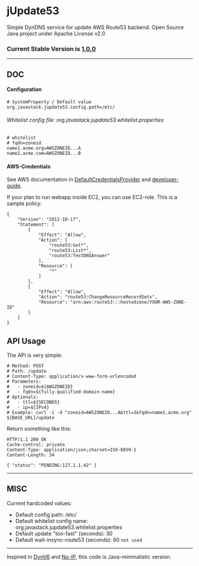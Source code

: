 # jUpdate53

Simple DynDNS service for update AWS Route53 backend. Open Source Java project under Apache License v2.0

### Current Stable Version is [1.0.0](https://github.com/ggrandes/jupdate53/releases)

---

## DOC

#### Configuration

    # SystemProperty / Default value
    org.javastack.jupdate53.config.path=/etc/

###### Whitelist config file: org.javastack.jupdate53.whitelist.properties

    # whitelist
    # fqdn=zoneid
    name1.acme.org=AWSZONEID...A
    name2.acme.com=AWSZONEID...B

#### AWS-Credentials

See AWS documentation in [DefaultCredentialsProvider](https://sdk.amazonaws.com/java/api/latest/software/amazon/awssdk/auth/credentials/DefaultCredentialsProvider.html) and [developer-guide](https://docs.aws.amazon.com/sdk-for-java/latest/developer-guide/setup-additional.html).

If your plan to run webapp inside EC2, you can use EC2-role. This is a sample policy:

	{
	    "Version": "2012-10-17",
	    "Statement": [
	        {
	            "Effect": "Allow",
	            "Action": [
	                "route53:Get*",
	                "route53:List*",
	                "route53:TestDNSAnswer"
	            ],
	            "Resource": [
	                "*"
	            ]
	        },   
	        {
	            "Effect": "Allow",
	            "Action": "route53:ChangeResourceRecordSets",
	            "Resource": "arn:aws:route53:::hostedzone/YOUR-AWS-ZONE-ID"
	        }
	    ]
	}

## API Usage

The API is very simple:

    # Method: POST
    # Path: /update
    # Content-Type: application/x-www-form-urlencoded
    # Parameters: 
    #   - zoneid=${AWSZONEID}
    #   - fqdn=${fully-qualified-domain-name}
    # Optionals:
    #   - ttl=${SECONDS}
    #   - ip=${IPv4}
    # Example: curl -i -d "zoneid=AWSZONEID...A&ttl=3&fqdn=name1.acme.org" ${BASE_URL}/update

Return something like this:

    HTTP/1.1 200 OK
    Cache-control: private
    Content-Type: application/json;charset=ISO-8859-1
    Content-Length: 34
    
    { "status": "PENDING:127.1.1.42" }

---

## MISC
Current hardcoded values:

* Default config path: /etc/
* Default whitelist config name: org.javastack.jupdate53.whitelist.properties
* Default update "too-fast" (seconds): 30
* Default wait-insync-route53 (seconds): 60 `not used`

---
Inspired in [DynV6](https://dynv6.com/) and [No-IP](https://www.noip.com/), this code is Java-minimalistic version.
